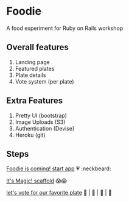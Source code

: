 # Foodie

A food experiment for Ruby on Rails workshop

## Overall features

1. Landing page
2. Featured plates
3. Plate details
4. Vote system (per plate)

## Extra Features

1. Pretty UI (bootstrap)
2. Image Uploads (S3)
3. Authentication (Devise)
4. Heroku (git)

## Steps
[Foodie is coming! start app](tutos/start.md) 💗 :neckbeard:

[It's Magic! scaffold](tutos/scaffold.md) 😱😱

[let's vote for our favorite plate](tutos/scaffold.md) 🍕 | 🍔 | 🍟 | 🍗
